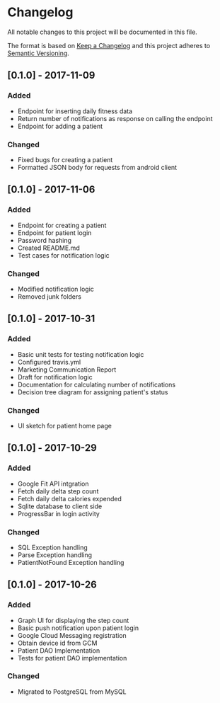 # Changelog
All notable changes to this project will be documented in this file.

The format is based on [Keep a Changelog](http://keepachangelog.com/en/1.0.0/)
and this project adheres to [Semantic Versioning](http://semver.org/spec/v2.0.0.html).

## [0.1.0] - 2017-11-09
### Added
- Endpoint for inserting daily fitness data
- Return number of notifications as response on calling the endpoint
- Endpoint for adding a patient

### Changed
- Fixed bugs for creating a patient
- Formatted JSON body for requests from android client

## [0.1.0] - 2017-11-06
### Added
- Endpoint for creating a patient
- Endpoint for patient login
- Password hashing
- Created README.md
- Test cases for notification logic

### Changed
- Modified notification logic
- Removed junk folders

## [0.1.0] - 2017-10-31
### Added
- Basic unit tests for testing notification logic
- Configured travis.yml
- Marketing Communication Report
- Draft for notification logic
- Documentation for calculating number of notifications
- Decision tree diagram for assigning patient's status 

### Changed
- UI sketch for patient home page

## [0.1.0] - 2017-10-29
### Added
- Google Fit API intgration
- Fetch daily delta step count
- Fetch daily delta calories expended
- Sqlite database to client side
- ProgressBar in login activity

### Changed
- SQL Exception handling
- Parse Exception handling
- PatientNotFound Exception handling

## [0.1.0] - 2017-10-26
### Added
- Graph UI for displaying the step count
- Basic push notification upon patient login
- Google Cloud Messaging registration
- Obtain device id from GCM
- Patient DAO Implementation
- Tests for patient DAO implementation

### Changed
- Migrated to PostgreSQL from MySQL
